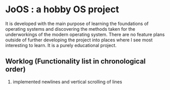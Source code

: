 JoOS : a hobby OS project
======
It is developed with the main purpose of learning the foundations of operating systems and discovering the methods taken for the underworkings of the modern operating system. There are no feature plans outside of further developing the project into places where I see most interesting to learn. It is a purely educational project.

Worklog (Functionality list in chronological order)
-----
1. implemented newlines and vertical scrolling of lines
